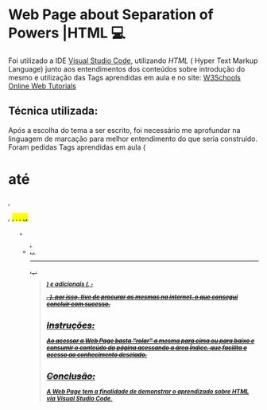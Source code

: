 # Web Page about Separation of Powers |HTML :computer:

  Foi utilizado a IDE [Visual Studio Code](https://code.visualstudio.com/), utilizando *HTML* ( Hyper Text Markup Language) junto aos entendimentos dos conteúdos sobre introdução do mesmo e utilização das Tags aprendidas em aula e no site: [W3Schools Online Web Tutorials](https://www.w3schools.com/)

## Técnica utilizada:

  Após a escolha do tema a ser escrito, foi necessário me aprofundar na linguagem de marcação para melhor entendimento do que seria construído. Foram pedidas Tags aprendidas em aula (<h1> até <h6>, <p>, <mark>, <small>, <i>, <u>, <strong>, <ol>, <ul>, <li>, <a>, <hr>, <sub>, <sup>, <blockquote>) e adicionais (<font>, <del>, <p>, <abbr>), por isso, tive de procurar as mesmas na internet, o que consegui concluir com sucesso.

## Instruções:

  Ao acessar a _Web Page_ basta "rolar" a mesma para cima ou para baixo e consumir o conteúdo da página acessando a área _Índice_, que facilita o acesso ao conhecimento desejado.

## Conclusão:

A _Web Page_ tem a finalidade de demonstrar o aprendizado sobre HTML via [Visual Studio Code](https://code.visualstudio.com/).

  
